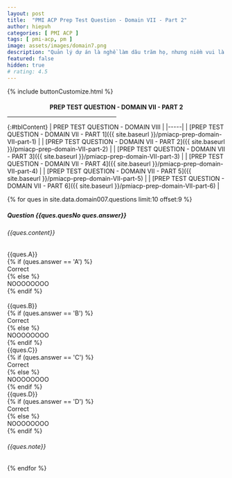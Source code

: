 ```yaml
---
layout: post
title:  "PMI ACP Prep Test Question - Domain VII - Part 2"
author: hiepvh
categories: [ PMI ACP ]
tags: [ pmi-acp, pm ]
image: assets/images/domain7.png
description: "Quản lý dự án là nghề làm dâu trăm họ, nhưng niềm vui là được học hỏi mỗi ngày, mỗi giờ, mỗi thời điểm."
featured: false
hidden: true
# rating: 4.5
---
```


{% include  buttonCustomize.html %}

<!-- Title Block -->
<div id="titleBlock" style="text-align: center;">
  <h4 style="margin-bottom: 0px;"> PREP TEST QUESTION - DOMAIN VII - PART 2</h4>
  <hr style="width: 50%;">
</div>

{:#tblContent}
| PREP TEST QUESTION - DOMAIN VIII |
|-----|
| [PREP TEST QUESTION - DOMAIN VII - PART 1]({{ site.baseurl }}/pmiacp-prep-domain-VII-part-1) |
| [PREP TEST QUESTION - DOMAIN VII - PART 2]({{ site.baseurl }}/pmiacp-prep-domain-VII-part-2) |
| [PREP TEST QUESTION - DOMAIN VII - PART 3]({{ site.baseurl }}/pmiacp-prep-domain-VII-part-3) |
| [PREP TEST QUESTION - DOMAIN VII - PART 4]({{ site.baseurl }}/pmiacp-prep-domain-VII-part-4) |
| [PREP TEST QUESTION - DOMAIN VII - PART 5]({{ site.baseurl }}/pmiacp-prep-domain-VII-part-5) |
| [PREP TEST QUESTION - DOMAIN VII - PART 6]({{ site.baseurl }}/pmiacp-prep-domain-VII-part-6) |

{% for ques in site.data.domain007.questions limit:10 offset:9 %}
<!-- QUESTION -->
<div class="text-card">
  <div class="heading">
    <h5>Question {{ques.quesNo ques.answer}} </h5>
    <h6>{{ques.content}}</h6>
  </div>

  <div class="headingAnswer">
    <!-- Answer A -->
    <div class="flip">
      <div class="flipContent">
        <div class="front">
          {{ques.A}}
        </div>
        {% if (ques.answer == 'A') %}
          <div class="back" style="display: block">Correct</div>
        {% else %}  
          <div class="back">NOOOOOOOO</div>
        {% endif %}
      </div>
    </div>
    <br class="clear" />
    <!-- Answer B -->
    <div class="flip">
      <div class="flipContent">
        <div class="front">
          {{ques.B}}
        </div>
        {% if (ques.answer == 'B') %}
          <div class="back" style="display: block">Correct</div>
        {% else %}  
          <div class="back">NOOOOOOOO</div>
        {% endif %}
      </div>
    </div>
    <!-- Answer C -->
    <div class="flip">
      <div class="flipContent">
        <div class="front">
          {{ques.C}}
        </div>
        {% if (ques.answer == 'C') %}
          <div class="back">Correct</div>
        {% else %}  
          <div class="back">NOOOOOOOO</div>
        {% endif %}
      </div>
    </div>
    <!-- Answer D -->
    <div class="flip">
      <div class="flipContent">
        <div class="front">
          {{ques.D}}
        </div>
        {% if (ques.answer == 'D') %}
          <div class="back">Correct</div>
        {% else %}  
          <div class="back">NOOOOOOOO</div>
        {% endif %}
      </div>
    </div>
    <!-- Note--> 
    <div class="text-box-note">
      <h6>{{ques.note}}</h6>
    </div>
  </div>

</div>
{% endfor %}